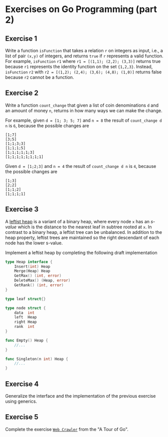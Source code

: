 # Exercises on Go Programming (part 2)

## Exercise 1
Write a function `isFunction` that takes a relation `r` on integers as input, i.e., a list of pair `(x,y)` of integers, and returns `true` if `r` represents a valid function. For example, `isFunction` `r1` where `r1 = [(1,1); (2,2); (3,3)]` returns true because `r1` represents the identity function on the set `{1,2,3}`. Instead, `isFunction` `r2` with `r2 = [(1,2); (2,4); (3,6); (4,8); (1,0)]` returns false because `r2` cannot be a function.

## Exercise 2
Write a function `count_change` that given a list of coin denominations `d` and an amount of money `n`, returns in how many ways we can make the change.

For example, given `d = [1; 3; 5; 7]` and `n = 8` the result of `count_change d n` is `6`, because the possible changes are
```
[1;7]
[3;5]
[1;1;3;3]
[1;1;1;5]
[1;1;1;1;1;3]
[1;1;1;1;1;1;1;1]
```

Given `d = [1;2;3]` and `n = 4` the result of `count_change d n` is `4`, because the possible changes are
```
[1;3]
[2;2]
[1;1;2]
[1;1;1;1]
```

## Exercise 3
A [leftist heap](https://en.wikipedia.org/wiki/Leftist_tree) is a variant of a binary heap, where every node `x` has an *s-value* which is the distance to the nearest leaf in subtree rooted at `x`.
In contrast to a binary heap, a leftist tree can be  unbalanced. In addition to the heap property, leftist trees are maintained so the right descendant of each node has the lower s-value.

Implement a leftist heap by completing the following draft implementation 
```go
type Heap interface {
	Insert(int) Heap
	Merge(Heap) Heap
	GetMax() (int, error)
	DeleteMax() (Heap, error)
	GetRank() (int, error)
}

type leaf struct{}

type node struct {
	data  int
	left  Heap
	right Heap
	rank  int
}

func Empty() Heap {
	//...
}

func Singleton(n int) Heap {
	//...
}
```

## Exercise 4
Generalize the interface and the implementation of the previous exercise using generics.

## Exercise 5
Complete the exercise [`Web Crawler`](https://go.dev/tour/concurrency/10) from the "A Tour of Go".  